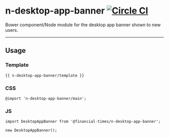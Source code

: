 n-desktop-app-banner [![Circle CI](https://circleci.com/gh/Financial-Times/n-desktop-app-banner/tree/master.svg?style=svg)](https://circleci.com/gh/Financial-Times/n-desktop-app-banner/tree/master)
=================

Bower component/Node module for the desktop app banner shown to new users.

----

## Usage

### Template

```
{{ n-desktop-app-banner/template }}
```

### CSS

```
@import 'n-desktop-app-banner/main';
```

### JS

```
import DesktopAppBanner from '@financial-times/n-desktop-app-banner';

new DesktopAppBanner();
```